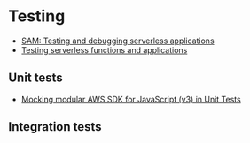 # Testing

- [SAM: Testing and debugging serverless applications](https://docs.aws.amazon.com/serverless-application-model/latest/developerguide/serverless-test-and-debug.html)
- [Testing serverless functions and applications](https://docs.aws.amazon.com/lambda/latest/dg/testing-guide.html)

## Unit tests

- [Mocking modular AWS SDK for JavaScript (v3) in Unit Tests](https://aws.amazon.com/blogs/developer/mocking-modular-aws-sdk-for-javascript-v3-in-unit-tests/)

## Integration tests
